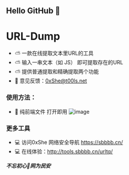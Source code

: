## Hello GitHub  👋


# URL-Dump
- ⛅ 一款在线提取文本里URL的工具
- ⛅ 输入一串文本（如 JS） 即可提取存在的URL
- ⛅ 提供普通提取和精确提取两个功能
- 📧 意见反馈：0xShe@t00ls.net

### 使用方法：
- 🍺 纯前端文件 打开即用 
![image](https://user-images.githubusercontent.com/89628734/230262513-451dc187-0e41-4580-aaf8-8a2db7c39342.png)



### 更多工具
- 💻 访问0xShe 网络安全导航 https://sbbbb.cn/
- 💻 在线体验：http://tools.sbbbb.cn/urltq/



***不忘初心🔰网为民安***

